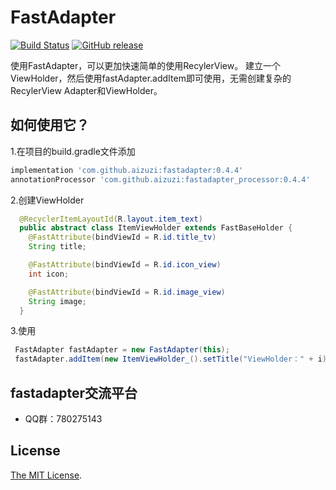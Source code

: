 

FastAdapter
==========================
[![Build Status](https://api.travis-ci.org/aizuzi/FastAdapter.svg?branch=master)](https://github.com/aizuzi/FastAdapter)
[![GitHub release](https://img.shields.io/badge/gradle-0.3.8-blue.svg)](https://github.com/aizuzi/FastAdapter/releases)

使用FastAdapter，可以更加快速简单的使用RecylerView。
建立一个ViewHolder，然后使用fastAdapter.addItem即可使用，无需创建复杂的RecylerView Adapter和ViewHolder。

## 如何使用它？
1.在项目的build.gradle文件添加
``` groovy
implementation 'com.github.aizuzi:fastadapter:0.4.4'
annotationProcessor 'com.github.aizuzi:fastadapter_processor:0.4.4'
```

2.创建ViewHolder
``` java
  @RecyclerItemLayoutId(R.layout.item_text)
  public abstract class ItemViewHolder extends FastBaseHolder {
    @FastAttribute(bindViewId = R.id.title_tv)
    String title;

    @FastAttribute(bindViewId = R.id.icon_view)
    int icon;

    @FastAttribute(bindViewId = R.id.image_view)
    String image;
  }   
```

3.使用
``` java
 FastAdapter fastAdapter = new FastAdapter(this);
 fastAdapter.addItem(new ItemViewHolder_().setTitle("ViewHolder：" + i);
```

## fastadapter交流平台
* QQ群：780275143

## License

[The MIT License](LICENSE).
